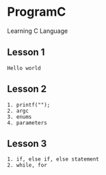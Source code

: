 # ProgramC
Learning C Language
## Lesson 1
    Hello world
## Lesson 2
    1. printf("");
    2. argc
    3. enums
    4. parameters
## Lesson 3
    1. if, else if, else statement
    2. while, for
